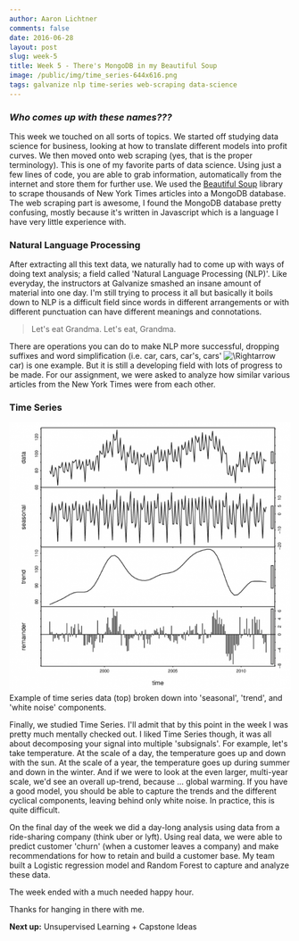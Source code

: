 ```yaml
---
author: Aaron Lichtner
comments: false
date: 2016-06-28 
layout: post
slug: week-5
title: Week 5 - There's MongoDB in my Beautiful Soup
image: /public/img/time_series-644x616.png
tags: galvanize nlp time-series web-scraping data-science
---
```


### _Who comes up with these names???_



This week we touched on all sorts of topics. We started off studying data science for business, looking at how to translate different models into profit curves. We then moved onto web scraping (yes, that is the proper terminology). This is one of my favorite parts of data science. Using just a few lines of code, you are able to grab information, automatically from the internet and store them for further use. We used the [Beautiful Soup](https://www.crummy.com/software/BeautifulSoup/bs4/doc/) library to scrape thousands of New York Times articles into a MongoDB database. The web scraping part is awesome, I found the MongoDB database pretty confusing, mostly because it's written in Javascript which is a language I have very little experience with.



### Natural Language Processing



After extracting all this text data, we naturally had to come up with ways of doing text analysis; a field called 'Natural Language Processing (NLP)'. Like everyday, the instructors at Galvanize smashed an insane amount of material into one day. I'm still trying to process it all but basically it boils down to NLP is a difficult field since words in different arrangements or with different punctuation can have different meanings and connotations.



<blockquote>Let's eat Grandma. Let's eat, Grandma.</blockquote>



There are operations you can do to make NLP more successful, dropping suffixes and word simplification (i.e. car, cars, car's, cars' ![$\Rightarrow$](http://nlp.stanford.edu/IR-book/html/htmledition/img99.png) car) is one example. But it is still a developing field with lots of progress to be made. For our assignment, we were asked to analyze how similar various articles from the New York Times were from each other.



### Time Series



![Time series data broken down.](/public/img/time_series-644x616.png) Example of time series data (top) broken down into 'seasonal', 'trend', and 'white noise' components.

Finally, we studied Time Series. I'll admit that by this point in the week I was pretty much mentally checked out. I liked Time Series though, it was all about decomposing your signal into multiple 'subsignals'. For example, let's take temperature. At the scale of a day, the temperature goes up and down with the sun. At the scale of a year, the temperature goes up during summer and down in the winter. And if we were to look at the even larger, multi-year scale, we'd see an overall up-trend, because ... global warming. If you have a good model, you should be able to capture the trends and the different cyclical components, leaving behind only white noise. In practice, this is quite difficult.

On the final day of the week we did a day-long analysis using data from a ride-sharing company (think uber or lyft). Using real data, we were able to predict customer 'churn' (when a customer leaves a company) and make recommendations for how to retain and build a customer base. My team built a Logistic regression model and Random Forest to capture and analyze these data.

The week ended with a much needed happy hour.

Thanks for hanging in there with me.

**Next up:** Unsupervised Learning + Capstone Ideas



